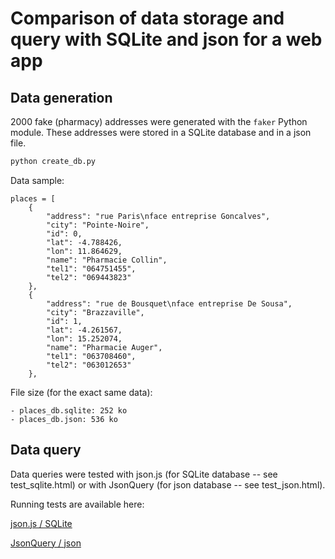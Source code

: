 # Comparison of data storage and query with SQLite and json for a web app

## Data generation

2000 fake (pharmacy) addresses were generated with the `faker` Python module. These addresses were stored in a SQLite database and in a json file.

```bash
python create_db.py
```

Data sample:

```
places = [
    {
        "address": "rue Paris\nface entreprise Goncalves",
        "city": "Pointe-Noire",
        "id": 0,
        "lat": -4.788426,
        "lon": 11.864629,
        "name": "Pharmacie Collin",
        "tel1": "064751455",
        "tel2": "069443823"
    },
    {
        "address": "rue de Bousquet\nface entreprise De Sousa",
        "city": "Brazzaville",
        "id": 1,
        "lat": -4.261567,
        "lon": 15.252074,
        "name": "Pharmacie Auger",
        "tel1": "063708460",
        "tel2": "063012653"
    },
```

File size (for the exact same data):

    - places_db.sqlite: 252 ko
    - places_db.json: 536 ko


## Data query

Data queries were tested with json.js (for SQLite database -- see test_sqlite.html) or with JsonQuery (for json database -- see test_json.html).

Running tests are available here: 

[json.js / SQLite](http://pierrepo.github.io/web_app_storage_sqlite_json/test_sqlite.html)  

[JsonQuery / json](http://pierrepo.github.io/web_app_storage_sqlite_json/test_json.html)  

 
